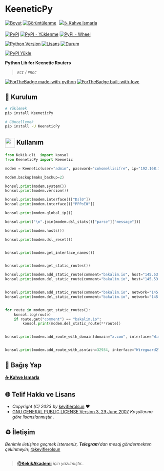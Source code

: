 # KeeneticPy

[![Boyut](https://img.shields.io/github/repo-size/keyiflerolsun/KeeneticPy?logo=git&logoColor=white&label=Boyut)](#)
[![Görüntülenme](https://hits.seeyoufarm.com/api/count/incr/badge.svg?url=https://github.com/keyiflerolsun/KeeneticPy&title=Görüntülenme)](#)
<a href="https://KekikAkademi.org/Kahve" target="_blank"><img src="https://img.shields.io/badge/☕️-Kahve Ismarla-ffdd00" title="☕️ Kahve Ismarla" style="padding-left:5px;"></a>

[![PyPI](https://img.shields.io/pypi/v/KeeneticPy?logo=pypi&logoColor=white&label=PyPI)](https://pypi.org/project/KeeneticPy)
[![PyPI - Yüklenme](https://img.shields.io/pypi/dm/KeeneticPy?logo=pypi&logoColor=white&label=Yüklenme)](https://pypi.org/project/KeeneticPy)
[![PyPI - Wheel](https://img.shields.io/pypi/wheel/KeeneticPy?logo=pypi&logoColor=white&label=Wheel)](https://pypi.org/project/KeeneticPy)

[![Python Version](https://img.shields.io/pypi/pyversions/KeeneticPy?logo=python&logoColor=white&label=Python)](#)
[![Lisans](https://img.shields.io/pypi/l/KeeneticPy?logo=gnu&logoColor=white&label=Lisans)](#)
[![Durum](https://img.shields.io/pypi/status/KeeneticPy?logo=windowsterminal&logoColor=white&label=Durum)](#)

[![PyPI Yükle](https://github.com/keyiflerolsun/KeeneticPy/actions/workflows/pypiYukle.yml/badge.svg)](https://github.com/keyiflerolsun/KeeneticPy/actions/workflows/pypiYukle.yml)

**Python Lib for Keenetic Routers**

> _`RCI` / `PROC`_

[![ForTheBadge made-with-python](https://ForTheBadge.com/images/badges/made-with-python.svg)](https://www.python.org/)
[![ForTheBadge built-with-love](https://ForTheBadge.com/images/badges/built-with-love.svg)](https://GitHub.com/keyiflerolsun/)

## 🚀 Kurulum

```bash
# Yüklemek
pip install KeeneticPy

# Güncellemek
pip install -U KeeneticPy
```

## <img src="https://www.akashtrehan.com/assets/images/emoji/terminal.png" height="32" align="center"> Kullanım

```python
from Kekik.cli  import konsol
from KeeneticPy import Keenetic

modem = Keenetic(user="admin", password="cokomellisifre", ip="192.168.1.1")

modem.backup(maks_backup=2)

konsol.print(modem.system())
konsol.print(modem.version())

konsol.print(modem.interface()["Dsl0"])
konsol.print(modem.interface()["PPPoE0"])

konsol.print(modem.global_ip())

konsol.print("\n".join(modem.dsl_stats()["parse"]["message"]))

konsol.print(modem.hosts())

konsol.print(modem.dsl_reset())


konsol.print(modem.get_interface_names())


konsol.print(modem.get_static_routes())

konsol.print(modem.add_static_route(comment="bakalim.io", host="145.53.10.71", interface="Wireguard2"))
konsol.print(modem.del_static_route(comment="bakalim.io", host="145.53.10.71", interface="Wireguard2"))


konsol.print(modem.add_static_route(comment="bakalim.io", network="145.53.10.0", mask="255.255.255.0", interface="Wireguard2"))
konsol.print(modem.del_static_route(comment="bakalim.io", network="145.53.10.0", mask="255.255.255.0", interface="Wireguard2"))


for route in modem.get_static_routes():
    konsol.log(route)
    if route.get("comment") == "bakalim.io":
        konsol.print(modem.del_static_route(**route))


konsol.print(modem.add_route_with_domain(domain="x.com", interface="Wireguard2"))


konsol.print(modem.add_route_with_asn(asn=32934, interface="Wireguard2"))
```

## 💸 Bağış Yap

**[☕️ Kahve Ismarla](https://KekikAkademi.org/Kahve)**

## 🌐 Telif Hakkı ve Lisans

* *Copyright (C) 2023 by* [keyiflerolsun](https://github.com/keyiflerolsun) ❤️️
* [GNU GENERAL PUBLIC LICENSE Version 3, 29 June 2007](https://github.com/keyiflerolsun/KeeneticPy/blob/master/LICENSE) *Koşullarına göre lisanslanmıştır..*

## ♻️ İletişim

*Benimle iletişime geçmek isterseniz, **Telegram**'dan mesaj göndermekten çekinmeyin;* [@keyiflerolsun](https://t.me/KekikKahve)

##

> **[@KekikAkademi](https://t.me/KekikAkademi)** *için yazılmıştır..*